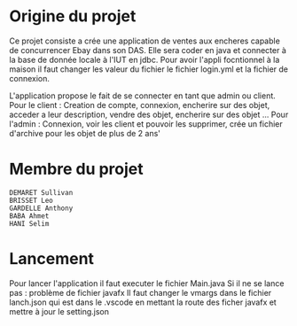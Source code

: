 # Origine du projet

Ce projet consiste a crée une application de ventes aux encheres capable de concurrencer Ebay dans son DAS. Elle sera coder en java et connecter à la base de donnée locale à l'IUT en jdbc. Pour avoir l'appli focntionnel à la maison il faut changer les valeur du fichier le fichier login.yml et la fichier de connexion.

L'application propose le fait de se connecter en tant que admin ou client. 
    Pour le client : 
        Creation de compte, connexion, encherire sur des objet, acceder a leur description, vendre des objet, encherire sur des objet ...
    Pour l'admin :
        Connexion, voir les client et pouvoir les supprimer, crée un fichier d'archive pour les objet de plus de 2 ans'

# Membre du projet
    DEMARET Sullivan
    BRISSET Leo
    GARDELLE Anthony
    BABA Ahmet
    HANI Selim

# Lancement
 Pour lancer l'application il faut executer le fichier Main.java
    Si il ne se lance pas : problème de fichier javafx
        Il faut changer le vmargs dans le fichier lanch.json qui est dans le .vscode en mettant la route des ficher javafx
        et mettre à jour le setting.json 

